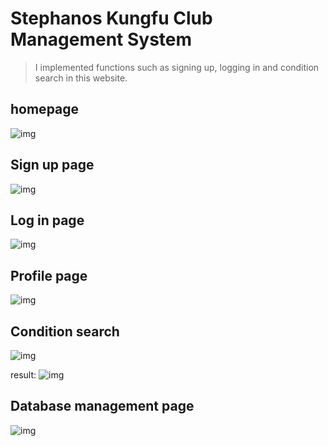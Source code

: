 # Stephanos Kungfu Club Management System

> I implemented functions such as signing up, logging in and condition search in this website.

## homepage

![img](http://i.imgur.com/blujR1f.png)

## Sign up page
![img](http://i.imgur.com/Ho2NIED.png)

## Log in page
![img](http://i.imgur.com/VT43ELn.png)

## Profile page
![img](http://i.imgur.com/lEL53Qq.png)

## Condition search
![img](http://i.imgur.com/uJtdczn.png)

result:
![img](http://i.imgur.com/xIgsqfw.png)

## Database management page
![img](http://i.imgur.com/58gjSsK.png)
